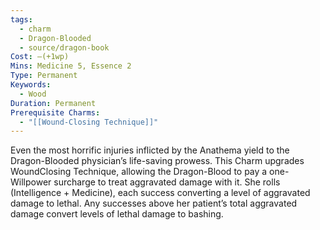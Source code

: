 ```yaml
---
tags:
  - charm
  - Dragon-Blooded
  - source/dragon-book
Cost: —(+1wp)
Mins: Medicine 5, Essence 2
Type: Permanent
Keywords:
  - Wood
Duration: Permanent
Prerequisite Charms:
  - "[[Wound-Closing Technique]]"
---
```

Even the most horrific injuries inflicted by the Anathema yield to the Dragon-Blooded physician’s life-saving prowess. This Charm upgrades WoundClosing Technique, allowing the Dragon-Blood to pay a one-Willpower surcharge to treat aggravated damage with it. She rolls (Intelligence + Medicine), each success converting a level of aggravated damage to lethal. Any successes above her patient’s total aggravated damage convert levels of lethal damage to bashing.